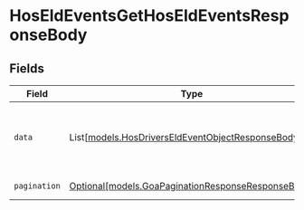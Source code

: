 # HosEldEventsGetHosEldEventsResponseBody


## Fields

| Field                                                                                                  | Type                                                                                                   | Required                                                                                               | Description                                                                                            |
| ------------------------------------------------------------------------------------------------------ | ------------------------------------------------------------------------------------------------------ | ------------------------------------------------------------------------------------------------------ | ------------------------------------------------------------------------------------------------------ |
| `data`                                                                                                 | List[[models.HosDriversEldEventObjectResponseBody](../models/hosdriverseldeventobjectresponsebody.md)] | :heavy_check_mark:                                                                                     | List of drivers and their ELD event objects data.                                                      |
| `pagination`                                                                                           | [Optional[models.GoaPaginationResponseResponseBody]](../models/goapaginationresponseresponsebody.md)   | :heavy_minus_sign:                                                                                     | Pagination parameters.                                                                                 |